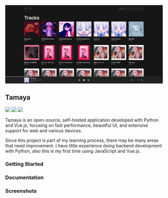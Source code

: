 <img src=".github/screenshots/0.1.2a_Tracks.png" width="850">

## Tamaya
<img src="https://img.shields.io/badge/Python | 3.11 | 3.12-3776AB?style=flat-square&logo=python&logoColor=white"> <img src="https://img.shields.io/badge/Vue.js-35495E?style=flat-square&logo=vue.js&logoColor=4FC08D"> <img src="https://img.shields.io/github/license/bunubbv/tamaya?style=flat-square"><!--<img src="https://img.shields.io/github/last-commit/bunubbv/tamaya?style=flat-square">-->

Tamaya is an open-source, self-hosted application developed with Python and Vue.js, focusing on fast performance, beautiful UI, and extensive support for web and various devices.

Since this project is part of my learning process, there may be many areas that need improvement. I have little experience doing backend development with Python, also this is my first time using JavaScript and Vue.js.

### Getting Started

### Documentation

### Screenshots